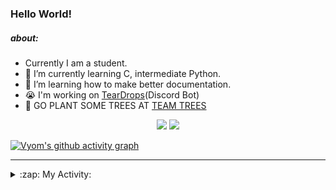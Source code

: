 ### Hello World!

##### about:
- Currently I am a student.
- 🌱 I’m currently learning C, intermediate Python.
- 🌱 I’m learning how to make better documentation.
- 😭 I'm working on [TearDrops](https://github.com/Vyvy-vi/TearDrops)(Discord Bot)
- 🌱 GO PLANT SOME TREES AT [TEAM TREES](https://teamtrees.org/)

<p align="center">
  <a href="https://twitter.com/Vyvy_viM"><img target="_blank" src="https://img.shields.io/badge/twitter%20@Vyvy_viM-0D95E8?style=for-the-badge&logo=twitter&logoColor=white"/></a> 
  <a href="https://vyvy-vi.github.io/portfolio"><img target="_blank" src="https://img.shields.io/badge/-I%27m_craving_for_open_source-green?style=for-the-badge&logo=github&logoColor=black"/></a> 
</p>

[![Vyom's github activity graph](https://activity-graph.herokuapp.com/graph?username=Vyvy-vi)](https://github.com/ashutosh00710/github-readme-activity-graph)

---
<details>
  <summary>:zap: My Activity:</summary>
  
<!--START_SECTION:waka-->
**I'm a Night 🦉** 

```text
🌞 Morning    42 commits     █░░░░░░░░░░░░░░░░░░░░░░░░   6.8% 
🌆 Daytime    131 commits    █████░░░░░░░░░░░░░░░░░░░░   21.2% 
🌃 Evening    233 commits    █████████░░░░░░░░░░░░░░░░   37.7% 
🌙 Night      212 commits    ████████░░░░░░░░░░░░░░░░░   34.3%

```
📅 **I'm Most Productive on Sunday** 

```text
Monday       66 commits     ██░░░░░░░░░░░░░░░░░░░░░░░   10.68% 
Tuesday      92 commits     ███░░░░░░░░░░░░░░░░░░░░░░   14.89% 
Wednesday    93 commits     ███░░░░░░░░░░░░░░░░░░░░░░   15.05% 
Thursday     82 commits     ███░░░░░░░░░░░░░░░░░░░░░░   13.27% 
Friday       44 commits     █░░░░░░░░░░░░░░░░░░░░░░░░   7.12% 
Saturday     89 commits     ███░░░░░░░░░░░░░░░░░░░░░░   14.4% 
Sunday       152 commits    ██████░░░░░░░░░░░░░░░░░░░   24.6%

```


📊 **This Week I Spent My Time On** 

```text
🔥 Editors: 
Vim                      9 hrs 11 mins       ████████████████████████░   96.77% 
VS Code                  18 mins             ░░░░░░░░░░░░░░░░░░░░░░░░░   3.23%

🐱‍💻 Projects: 
api                      8 hrs 54 mins       ███████████████████████░░   93.72% 
heptagram-api            18 mins             ░░░░░░░░░░░░░░░░░░░░░░░░░   3.23% 
crypto-price-bot         12 mins             ░░░░░░░░░░░░░░░░░░░░░░░░░   2.16% 
conventional-changelog-ac4 mins              ░░░░░░░░░░░░░░░░░░░░░░░░░   0.8% 
Shepherd-bot             0 secs              ░░░░░░░░░░░░░░░░░░░░░░░░░   0.04%

```


 Last Updated on 13/08/2021
<!--END_SECTION:waka-->
</details>
